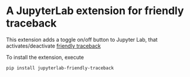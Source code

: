 # A JupyterLab extension for friendly traceback

This extension adds a toggle on/off button to Jupyter Lab, that activates/deactivate [friendly traceback](https://github.com/friendly-traceback/friendly-traceback/)

To install the extension, execute

```shell
pip install jupyterlab-friendly-traceback
```
